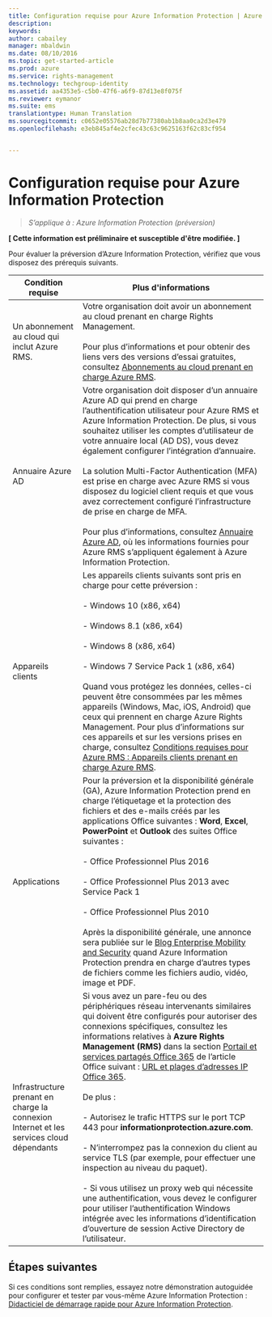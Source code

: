 ```yaml
---
title: Configuration requise pour Azure Information Protection | Azure RMS
description: 
keywords: 
author: cabailey
manager: mbaldwin
ms.date: 08/10/2016
ms.topic: get-started-article
ms.prod: azure
ms.service: rights-management
ms.technology: techgroup-identity
ms.assetid: aa4353e5-c5b0-47f6-a6f9-87d13e8f075f
ms.reviewer: eymanor
ms.suite: ems
translationtype: Human Translation
ms.sourcegitcommit: c0652e05576ab28d7b77380ab1b8aa0ca2d3e479
ms.openlocfilehash: e3eb845af4e2cfec43c63c9625163f62c83cf954


---
```


# Configuration requise pour Azure Information Protection

>*S’applique à : Azure Information Protection (préversion)*

**[ Cette information est préliminaire et susceptible d'être modifiée. ]**

Pour évaluer la préversion d’Azure Information Protection, vérifiez que vous disposez des prérequis suivants. 

|Condition requise|Plus d'informations|
|---------------|--------------------|
|Un abonnement au cloud qui inclut Azure RMS.|Votre organisation doit avoir un abonnement au cloud prenant en charge Rights Management.<br /><br />Pour plus d’informations et pour obtenir des liens vers des versions d’essai gratuites, consultez [Abonnements au cloud prenant en charge Azure RMS](../get-started/requirements-subscriptions.md).|
|Annuaire Azure AD|Votre organisation doit disposer d’un annuaire Azure AD qui prend en charge l’authentification utilisateur pour Azure RMS et Azure Information Protection. De plus, si vous souhaitez utiliser les comptes d’utilisateur de votre annuaire local (AD DS), vous devez également configurer l’intégration d’annuaire.<br /><br />La solution Multi-Factor Authentication (MFA) est prise en charge avec Azure RMS si vous disposez du logiciel client requis et que vous avez correctement configuré l’infrastructure de prise en charge de MFA.<br /><br />Pour plus d’informations, consultez [Annuaire Azure AD](../get-started/requirements-azure-ad.md), où les informations fournies pour Azure RMS s’appliquent également à Azure Information Protection.|
|Appareils clients|Les appareils clients suivants sont pris en charge pour cette préversion :<br /><br />- Windows 10 (x86, x64)<br /><br />- Windows 8.1 (x86, x64)<br /><br />- Windows 8 (x86, x64)<br /><br />- Windows 7 Service Pack 1 (x86, x64)<br /><br />Quand vous protégez les données, celles-ci peuvent être consommées par les mêmes appareils (Windows, Mac, iOS, Android) que ceux qui prennent en charge Azure Rights Management. Pour plus d’informations sur ces appareils et sur les versions prises en charge, consultez [Conditions requises pour Azure RMS : Appareils clients prenant en charge Azure RMS](../get-started/requirements-client-devices.md).|
|Applications|Pour la préversion et la disponibilité générale (GA), Azure Information Protection prend en charge l’étiquetage et la protection des fichiers et des e-mails créés par les applications Office suivantes : **Word**, **Excel**, **PowerPoint** et **Outlook** des suites Office suivantes :<br /><br />- Office Professionnel Plus 2016<br /><br />- Office Professionnel Plus 2013 avec Service Pack 1<br /><br />- Office Professionnel Plus 2010<br /><br />Après la disponibilité générale, une annonce sera publiée sur le [Blog Enterprise Mobility and Security](https://blogs.technet.microsoft.com/enterprisemobility/?product=azure-rights-management-services) quand Azure Information Protection prendra en charge d’autres types de fichiers comme les fichiers audio, vidéo, image et PDF.|
|Infrastructure prenant en charge la connexion Internet et les services cloud dépendants|Si vous avez un pare-feu ou des périphériques réseau intervenants similaires qui doivent être configurés pour autoriser des connexions spécifiques, consultez les informations relatives à **Azure Rights Management (RMS)** dans la section [Portail et services partagés Office 365](https://support.office.com/article/Office-365-URLs-and-IP-address-ranges-8548a211-3fe7-47cb-abb1-355ea5aa88a2#BKMK_Portal-identity) de l’article Office suivant : [URL et plages d’adresses IP Office 365](https://support.office.com/en-US/article/Office-365-URLs-and-IP-address-ranges-8548a211-3fe7-47cb-abb1-355ea5aa88a2).<br /><br />De plus :<br /><br />- Autorisez le trafic HTTPS sur le port TCP 443 pour **informationprotection.azure.com**.<br /><br />- N’interrompez pas la connexion du client au service TLS (par exemple, pour effectuer une inspection au niveau du paquet). <br /><br />- Si vous utilisez un proxy web qui nécessite une authentification, vous devez le configurer pour utiliser l’authentification Windows intégrée avec les informations d’identification d’ouverture de session Active Directory de l’utilisateur.|

## Étapes suivantes

Si ces conditions sont remplies, essayez notre démonstration autoguidée pour configurer et tester par vous-même Azure Information Protection : [Didacticiel de démarrage rapide pour Azure Information Protection](infoprotect-quick-start-tutorial.md).




<!--HONumber=Aug16_HO2-->


